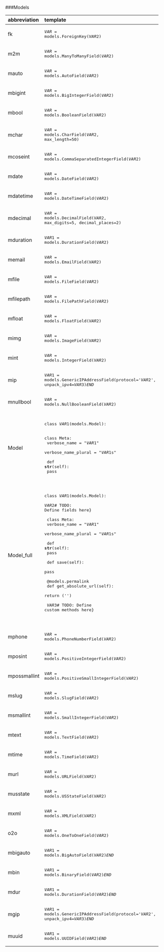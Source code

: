 ###Models

|abbreviation|template|
|:--|:--|
|fk|<pre>$VAR$ = models.ForeignKey($VAR2$)</pre>|
|m2m|<pre>$VAR$ = models.ManyToManyField($VAR2$)</pre>|
|mauto|<pre>$VAR$ = models.AutoField($VAR2$)</pre>|
|mbigint|<pre>$VAR$ = models.BigIntegerField($VAR2$)</pre>|
|mbool|<pre>$VAR$ = models.BooleanField($VAR2$)</pre>|
|mchar|<pre>$VAR$ = models.CharField($VAR2$, max_length=50)</pre>|
|mcoseint|<pre>$VAR$ = models.CommaSeparatedIntegerField($VAR2$)</pre>|
|mdate|<pre>$VAR$ = models.DateField($VAR2$)</pre>|
|mdatetime|<pre>$VAR$ = models.DateTimeField($VAR2$)</pre>|
|mdecimal|<pre>$VAR$ = models.DecimalField($VAR2$, max_digits=5, decimal_places=2)</pre>|
|mduration|<pre>$VAR1$ = models.DurationField($VAR2$)</pre>|
|memail|<pre>$VAR$ = models.EmailField($VAR2$)</pre>|
|mfile|<pre>$VAR$ = models.FileField($VAR2$)</pre>|
|mfilepath|<pre>$VAR$ = models.FilePathField($VAR2$)</pre>|
|mfloat|<pre>$VAR$ = models.FloatField($VAR2$)</pre>|
|mimg|<pre>$VAR$ = models.ImageField($VAR2$)</pre>|
|mint|<pre>$VAR$ = models.IntegerField($VAR2$)</pre>|
|mip|<pre>$VAR1$ = models.GenericIPAddressField(protocol='$VAR2$', unpack_ipv4=$VAR3$)$END$</pre>|
|mnullbool|<pre>$VAR$ = models.NullBooleanField($VAR2$)</pre>|
|Model|<pre><br>class $VAR1$(models.Model):<br><br>    class Meta:<br>        verbose_name = "$VAR1$"<br>        verbose_name_plural = "$VAR1$s"<br><br>    def __str__(self):<br>        pass<br>    </pre>|
|Model_full|<pre><br>class $VAR1$(models.Model):<br>    $VAR2$# TODO: Define fields here}<br><br>    class Meta:<br>        verbose_name = "$VAR1$"<br>        verbose_name_plural = "$VAR1$s"<br><br>    def __str__(self):<br>        pass<br><br>    def save(self):<br>        pass<br><br>    @models.permalink<br>    def get_absolute_url(self):<br>        return ('')<br><br>    $VAR3$# TODO: Define custom methods here}<br><br>    </pre>|
|mphone|<pre>$VAR$ = models.PhoneNumberField($VAR2$)</pre>|
|mposint|<pre>$VAR$ = models.PositiveIntegerField($VAR2$)</pre>|
|mpossmallint|<pre>$VAR$ = models.PositiveSmallIntegerField($VAR2$)</pre>|
|mslug|<pre>$VAR$ = models.SlugField($VAR2$)</pre>|
|msmallint|<pre>$VAR$ = models.SmallIntegerField($VAR2$)</pre>|
|mtext|<pre>$VAR$ = models.TextField($VAR2$)</pre>|
|mtime|<pre>$VAR$ = models.TimeField($VAR2$)</pre>|
|murl|<pre>$VAR$ = models.URLField($VAR2$)</pre>|
|musstate|<pre>$VAR$ = models.USStateField($VAR2$)</pre>|
|mxml|<pre>$VAR$ = models.XMLField($VAR2$)</pre>|
|o2o|<pre>$VAR$ = models.OneToOneField($VAR2$)</pre>|
|mbigauto|<pre>$VAR1$ = models.BigAutoField($VAR2$)$END$</pre>|
|mbin|<pre>$VAR1$ = models.BinaryField($VAR2$)$END$</pre>|
|mdur|<pre>$VAR1$ = models.DurationField($VAR2$)$END$</pre>|
|mgip|<pre>$VAR1$ = models.GenericIPAddressField(protocol='$VAR2$', unpack_ipv4=$VAR3$)$END$</pre>|
|muuid|<pre>$VAR1$ = models.UUIDField($VAR2$)$END$</pre>|
